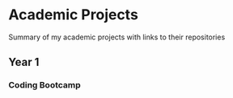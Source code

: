 # Academic Projects
Summary of my academic projects with links to their repositories

## Year 1

### Coding Bootcamp
